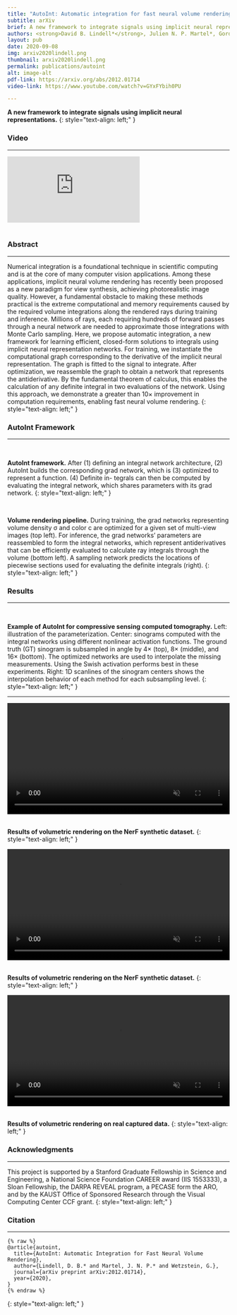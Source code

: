 ```yaml
---
title: "AutoInt: Automatic integration for fast neural volume rendering"
subtitle: arXiv 
brief: A new framework to integrate signals using implicit neural representations
authors: <strong>David B. Lindell*</strong>, Julien N. P. Martel*, Gordon Wetzstein
layout: pub 
date: 2020-09-08
img: arxiv2020lindell.png
thumbnail: arxiv2020lindell.png
permalink: publications/autoint
alt: image-alt
pdf-link: https://arxiv.org/abs/2012.01714 
video-link: https://www.youtube.com/watch?v=GYxFYbih0PU 

---
```


**A new framework to integrate signals using implicit neural representations.**
{: style="text-align: left;" }

### Video
- - -
<div class="embed-responsive embed-responsive-16by9">
<iframe class="embed-repsonsive-item" src="https://www.youtube.com/embed/GYxFYbih0PU " frameborder="0" allow="accelerometer; autoplay; encrypted-media; gyroscope; picture-in-picture" allowfullscreen></iframe>
</div>
<br>

### Abstract
- - -
Numerical integration is a foundational technique in scientific computing and is at the core of many computer vision applications. Among these applications, implicit neural volume rendering has recently been proposed as a new paradigm for view synthesis, achieving photorealistic image quality. However, a fundamental obstacle to making these methods practical is the extreme computational and memory requirements caused by the required volume integrations along the rendered rays during training and inference. Millions of rays, each requiring hundreds of forward passes through a neural network are needed to approximate those integrations with Monte Carlo sampling. Here, we propose automatic integration, a new framework for learning efficient, closed-form solutions to integrals using implicit neural representation networks. For training, we instantiate the computational graph corresponding to the derivative of the implicit neural representation. The graph is fitted to the signal to integrate. After optimization, we reassemble the graph to obtain a network that represents the antiderivative. By the fundamental theorem of calculus, this enables the calculation of any definite integral in two evaluations of the network. Using this approach, we demonstrate a greater than 10× improvement in computation requirements, enabling fast neural volume rendering.
{: style="text-align: left;" }

### AutoInt Framework 
- - -
<div class="row">
<div class="col-sm-8 mx-auto">
<img src="/assets/img/publication/arxiv2020lindell/autoint_framework.png" class="img-fluid" alt="">
</div>
</div>
<br>

**AutoInt framework.** After (1) defining an integral network architecture, (2) AutoInt builds the corresponding grad network, which is (3) optimized to represent a function. (4) Definite in- tegrals can then be computed by evaluating the integral network, which shares parameters with its grad network.
{: style="text-align: left;" }

<div class="row">
<div class="col-sm-8 mx-auto">
<img  src="/assets/img/publication/arxiv2020lindell/autoint_rendering_v.png" style="" class="img-fluid" alt="">
</div>
</div>
<br>

**Volume rendering pipeline.** During training, the grad networks representing volume density σ and color c are optimized for a given set of multi-view images (top left). For inference, the grad networks’ parameters are reassembled to form the integral networks, which represent antiderivatives that can be efficiently evaluated to calculate ray integrals through the volume (bottom left). A sampling network predicts the locations of piecewise sections used for evaluating the definite integrals (right).
{: style="text-align: left;" }

### Results 
- - -

<div class="row">
<div class="col-sm-8 mx-auto">
<img  src="/assets/img/publication/arxiv2020lindell/autoint_tomo.png" style="" class="img-fluid" alt="">
</div>
</div>
<br>

**Example of AutoInt for compressive sensing computed tomography.** Left: illustration of the parameterization. Center: sinograms computed with the integral networks using different nonlinear activation functions. The ground truth (GT) sinogram is subsampled in angle by 4× (top), 8× (middle), and 16× (bottom). The optimized networks are used to interpolate the missing measurements. Using the Swish activation performs best in these experiments. Right: 1D scanlines of the sinogram centers shows the interpolation behavior of each method for each subsampling level.
{: style="text-align: left;" }

---

<div class="row">
<div class="col-sm-8 mx-auto">
<video preload="auto" autoplay muted loop="loop" style="display: block; width: 100%; height: auto;" src="/assets/img/publication/arxiv2020lindell/autoint_lego.webm" type="video/webm" class="">
</video>
</div>
</div>
<br>

**Results of volumetric rendering on the NerF synthetic dataset.**
{: style="text-align: left;" }

<div class="row">
<div class="col-sm-8 mx-auto">
<video preload="auto" autoplay muted loop="loop" style="display: block; width: 100%; height: auto;" src="/assets/img/publication/arxiv2020lindell/autoint_hotdog.webm" type="video/webm" class="">
</video>
</div>
</div>
<br>

**Results of volumetric rendering on the NerF synthetic dataset.**
{: style="text-align: left;" }

<div class="row">
<div class="col-sm-8 mx-auto">
<video preload="auto" autoplay muted loop="loop" style="display: block; width: 100%; height: auto;" src="/assets/img/publication/arxiv2020lindell/autoint_real.webm" type="video/webm" class="">
</video>
</div>
</div>
<br>

**Results of volumetric rendering on real captured data.**
{: style="text-align: left;" }


### Acknowledgments
- - -
This project is supported by a Stanford Graduate Fellowship in Science and Engineering, a National Science Foundation CAREER award (IIS 1553333), a Sloan Fellowship, the DARPA REVEAL program, a PECASE form the ARO, and by the KAUST Office of Sponsored Research through the Visual Computing Center CCF grant.
{: style="text-align: left;" }

### Citation
- - -
```
{% raw %}
@article{autoint,
  title={AutoInt: Automatic Integration for Fast Neural Volume Rendering},
  author={Lindell, D. B.* and Martel, J. N. P.* and Wetzstein, G.},
  journal={arXiv preprint arXiv:2012.01714},
  year={2020},
}
{% endraw %}
```
{: style="text-align: left;" }
